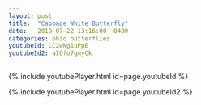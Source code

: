 ```yaml
---
layout: post
title:  "Cabbage White Butterfly"
date:   2019-07-22 13:16:00 -0400
categories: ohio butterflies
youtubeId: LC2wNg1uPpE
youtubeId2: aIOfo7gmyCk 
---
```

{% include youtubePlayer.html id=page.youtubeId %}

{% include youtubePlayer.html id=page.youtubeId2 %}
